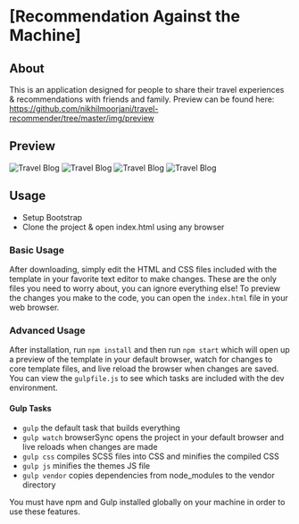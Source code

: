 # [Recommendation Against the Machine]


## About 

This is an application designed for people to share their travel experiences & recommendations with friends and family. Preview can be found here: https://github.com/nikhilmoorjani/travel-recommender/tree/master/img/preview


## Preview

![Travel Blog](https://github.com/nikhilmoorjani/travel-recommender/blob/master/img/preview/screen1.png)
![Travel Blog](https://github.com/nikhilmoorjani/travel-recommender/blob/master/img/preview/screen2.png)
![Travel Blog](https://github.com/nikhilmoorjani/travel-recommender/blob/master/img/preview/screen3.png)
![Travel Blog](https://github.com/nikhilmoorjani/travel-recommender/blob/master/img/preview/screen4.png)

## Usage
- Setup Bootstrap
- Clone the project & open index.html using any browser

### Basic Usage

After downloading, simply edit the HTML and CSS files included with the template in your favorite text editor to make changes. These are the only files you need to worry about, you can ignore everything else! To preview the changes you make to the code, you can open the `index.html` file in your web browser.

### Advanced Usage

After installation, run `npm install` and then run `npm start` which will open up a preview of the template in your default browser, watch for changes to core template files, and live reload the browser when changes are saved. You can view the `gulpfile.js` to see which tasks are included with the dev environment.

#### Gulp Tasks

- `gulp` the default task that builds everything
- `gulp watch` browserSync opens the project in your default browser and live reloads when changes are made
- `gulp css` compiles SCSS files into CSS and minifies the compiled CSS
- `gulp js` minifies the themes JS file
- `gulp vendor` copies dependencies from node_modules to the vendor directory

You must have npm and Gulp installed globally on your machine in order to use these features.
